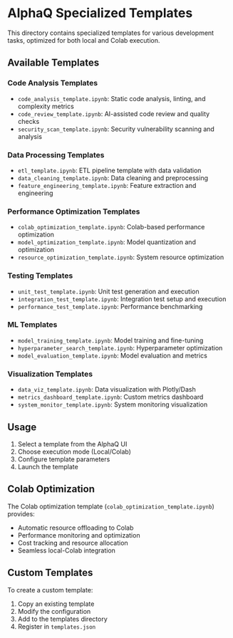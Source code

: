 # AlphaQ Specialized Templates

This directory contains specialized templates for various development tasks, optimized for both local and Colab execution.

## Available Templates

### Code Analysis Templates

- `code_analysis_template.ipynb`: Static code analysis, linting, and complexity metrics
- `code_review_template.ipynb`: AI-assisted code review and quality checks
- `security_scan_template.ipynb`: Security vulnerability scanning and analysis

### Data Processing Templates

- `etl_template.ipynb`: ETL pipeline template with data validation
- `data_cleaning_template.ipynb`: Data cleaning and preprocessing
- `feature_engineering_template.ipynb`: Feature extraction and engineering

### Performance Optimization Templates

- `colab_optimization_template.ipynb`: Colab-based performance optimization
- `model_optimization_template.ipynb`: Model quantization and optimization
- `resource_optimization_template.ipynb`: System resource optimization

### Testing Templates

- `unit_test_template.ipynb`: Unit test generation and execution
- `integration_test_template.ipynb`: Integration test setup and execution
- `performance_test_template.ipynb`: Performance benchmarking

### ML Templates

- `model_training_template.ipynb`: Model training and fine-tuning
- `hyperparameter_search_template.ipynb`: Hyperparameter optimization
- `model_evaluation_template.ipynb`: Model evaluation and metrics

### Visualization Templates

- `data_viz_template.ipynb`: Data visualization with Plotly/Dash
- `metrics_dashboard_template.ipynb`: Custom metrics dashboard
- `system_monitor_template.ipynb`: System monitoring visualization

## Usage

1. Select a template from the AlphaQ UI
2. Choose execution mode (Local/Colab)
3. Configure template parameters
4. Launch the template

## Colab Optimization

The Colab optimization template (`colab_optimization_template.ipynb`) provides:

- Automatic resource offloading to Colab
- Performance monitoring and optimization
- Cost tracking and resource allocation
- Seamless local-Colab integration

## Custom Templates

To create a custom template:

1. Copy an existing template
2. Modify the configuration
3. Add to the templates directory
4. Register in `templates.json`
